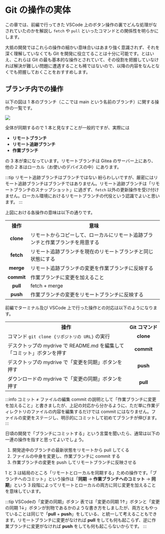 # Git の操作の実体

この章では、前編で行ってきた VSCode 上のボタン操作の裏でどんな処理がなされていたのかを解説し `fetch` や `pull` といったコマンドとの関係性を明らかにします。

大抵の開発ではこれらの操作の細かい意味合いはあまり強く意識されず、それを深く理解していなくても Git を開発に役立てることは十分に可能です。とはいえ、これらは Git の最も基本的な操作とされていて、その役割を把握していなければ解決が難しい問題に遭遇することも稀ではないので、以降の内容をなんとなくでも把握しておくことをおすすめします。

## ブランチ内での操作

以下の図は 1 本のブランチ（ここでは main という名前のブランチ）に関する操作の一覧です。

![](https://md.trap.jp/uploads/upload_20ec43238b38dfef06c692b80c4469fa.png)

全体が同期するので 1 本と見なすことが一般的ですが、実際には

- **リモートブランチ**
- **リモート追跡ブランチ**
- **作業ブランチ**

の 3 本が束になっています。リモートブランチは Gitea のサーバー上にあり、他の 2 本はローカル（お使いのデバイスの中）にあります。

:::tip リモート追跡ブランチはブランチではない
紛らわしいですが、厳密にはリモート追跡ブランチはブランチではありません。リモート追跡ブランチは「リモートブランチのスナップショット」に過ぎず、`fetch` 以外の更新操作を受け付けません。ローカル環境におけるリモートブランチの代役という認識でよいと思います。
:::

上図における各操作の意味は以下の通りです。

<table style="width: 100%; border-collapse: collapse;">
  <tr>
    <th style="width: auto; text-align: center">操作</th>
    <th style="width: 100%;">意味</th>
  </tr>
  <tr>
    <td style="text-align: center"><strong>clone</strong></td>
    <td>リモートからコピーして、ローカルにリモート追跡ブランチと作業ブランチを用意する</td>
  </tr>
    <tr>
    <td style="text-align: center"><strong>fetch</strong></td>
    <td>リモート追跡ブランチを現在のリモートブランチと同じ状態にする</td>
  </tr>
  <tr>
    <td style="text-align: center"><strong>merge</strong></td>
    <td>リモート追跡ブランチの変更を作業ブランチに反映する</td>
  </tr>
  <tr>
    <td style="text-align: center"><strong>commit</strong></td>
    <td>作業ブランチに変更を加えること</td>
  </tr>
  <tr>
    <td style="text-align: center"><strong>pull</strong></td>
    <td>fetch + merge</td>
  </tr>
  <tr>
    <td style="text-align: center"><strong>push</strong></td>
    <td>作業ブランチの変更をリモートブランチに反映する</td>
  </tr>
</table>

前編でターミナル及び VSCode 上で行った操作との対応は以下のようになります。

<table style="width: 100%; border-collapse: collapse;">
  <tr>
    <th style="width: 100%;">操作</th>
    <th style="width: auto; text-align: center; text-wrap: nowrap">Git コマンド</th>
  </tr>
  <tr>
    <td>コマンド <code>git clone {リポジトリの URL}</code> の実行</td>
    <td style="text-align: center"><strong>clone</strong></td>
  </tr>
  <tr>
    <td>デスクトップの mydrive で README.md を編集して「コミット」ボタンを押す</td>
    <td style="text-align: center"><strong>commit</strong></td>
  </tr>
  <tr>
    <td>デスクトップの mydrive で「変更を同期」ボタンを押す</td>
    <td style="text-align: center"><strong>push</strong></td>
  </tr>
  <tr>
    <td>ダウンロードの mydrive で「変更の同期」ボタンを押す</td>
    <td style="text-align: center"><strong>pull</strong></td>
  </tr>
</table>

:::info コミット ≠ ファイルの編集
commit の説明として「作業ブランチに変更を加えること」と書きましたが、上記の対応から分かるように、ただ単に作業ディレクトリのファイルの内容を編集するだけでは commit にはなりません。ファイルの変更をステージし、明示的にコミットして初めてブランチが伸びます。
:::

日頃の開発で「ブランチにコミットする」という言葉を聞いたら、通常は以下の一連の操作を指すと思ってよいでしょう。

1. 開発途中のブランチの最新状態をリモートから pull してくる
2. ファイルの中身を変更し、作業ブランチに commit する
3. 作業ブランチの変更を push してリモートブランチに反映させる

1 と 3 は結局のところ「リモートとローカルを同期する」ための操作です。「ブランチへのコミット」という操作は「**同期** → **作業ブランチへのコミット** → **同期**」という 3 段階によってリモートとローカルの両方に同じ変更を加えることを意味しています。

:::tip VSCodeの「変更の同期」ボタン
表では「変更の同期 1↑」ボタンと「変更の同期 1↓」ボタンが別物であるかのような書き方をしましたが、両方ともやっていることは同じで「**pull** + **push**」をしている、と統一して考えることもできます。リモートブランチに変更がなければ **pull** をしても何も起こらず、逆に作業ブランチに変更がなければ **push** をしても何も起こらないからです。
:::